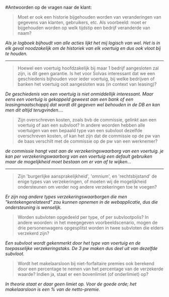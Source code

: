 #Antwoorden op de vragen naar de klant:

>Moet er ook een historie bijgehouden worden van veranderingen van gegevens van klanten, gebruikers, etc. Als voorbeeld: moet er bijgehouden worden op welk tijdstip een bedrijf veranderde van naam?

*Als je logboek bijhoudt van alle acties lijkt het mij logisch van wel.  Het is in elk geval noodzakelijk om de historiek van elk voertuig en dus ook vloot bij te houden.*


---


>Hoewel een voertuig hoofdzakelijk bij maar 1 bedrijf aangesloten zal zijn, is dit geen garantie. Is het voor Solvas interessant dat we een geschiedenis bijhouden voor ieder voertuig, bij welke bedrijven of banken het voertuig ooit aangesloten was (in context van leasing)?

*De geschiedenis van een voertuig is niet onmiddellijk interessant.  Maar eens een voertuig is gekoppeld geweest aan een bank of een leasingmaatschappij dat wordt dit gegeven wel behouden in de DB en kan men dit altijd terugvinden....*

>Zijn overschreven kosten, zoals bvb de commissie, gelinkt aan een voertuig of aan een subvloot? In andere woorden hebben alle voertuigen van een bepaald type van een subvloot dezelfde overschreven kosten, of kan het zijn dat de commissie op de pw van de baas verschilt met de commissie op de pw van een werknemer?

*de commissie hangt vast aan de verzekeringswaarborg van een voertuig.
je kan per verzekeringswaarborg van een  voertuig een default gebruiken maar de mogelijkheid moet bestaan om er van af te wijken...*



---

>Zijn 'burgerlijke aansprakelijkheid', 'omnium', en 'rechtsbijstand' 
>de enige types van verzekeringen, of moeten wij de mogelijkheid ondersteunen om verder nog andere verzekeringen toe te voegen?

*Er zijn  nog  andere  types verzekeringswaarborgen die men "kentekengerelateerd" zou kunnen opnemen in de webapplicatie, dus die ondersteuning is wenselijk.*

>Worden subvloten opgedeeld per type, of per subvlootpolis? In andere
>woorden: in het meegegeven voorbeeldscenario, mogen de drie personenwagens opgesplitst worden in twee subvloten die elders verzekerd zijn?

*Een subvloot wordt gekenmerkt door het type van voertuig en de toepasselijke verzekeringstaks. De 3 pw maken dus deel uit van dezelfde subvloot.*

>Wordt het makelaarsloon bij niet-forfaitaire premies ook berekend door een percentage te nemen van het percentage van de verzekerde waarde? Indien ja, staat er een bovenlimiet (of onderlimiet) op?

*In theorie staat er daar geen limiet op.*
*Voor de goede orde; het makelaarsloon is een % van de netto-premie.*
